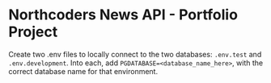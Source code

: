 # Northcoders News API - Portfolio Project

Create two .env files to locally connect to the two databases: `.env.test` and `.env.development`. Into each, add `PGDATABASE=<database_name_here>`, with the correct database name for that environment.
